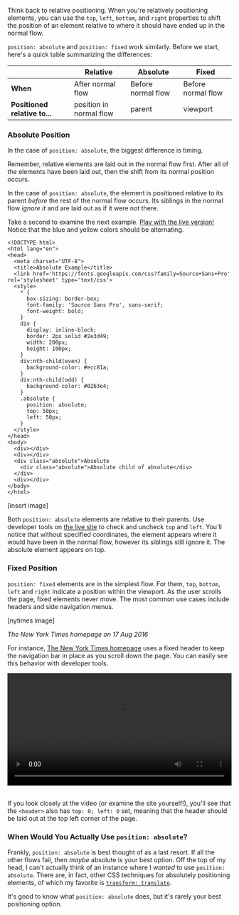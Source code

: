 Think back to relative positioning. When you're relatively positioning elements, you can use the `top`, `left`, `bottom`, and `right` properties to shift the position of an element relative to where it should have ended up in the normal flow.

`position: absolute` and `position: fixed` work similarly. Before we start, here's a quick table summarizing the differences:

|                           | **Relative**                | **Absolute**           | **Fixed**              |
|---------------------------|-------------------------|--------------------|--------------------|
| **When**                      | After normal flow       | Before normal flow | Before normal flow |
| **Positioned relative to...** | position in normal flow | parent             | viewport           |

### Absolute Position

In the case of `position: absolute`, the biggest difference is timing.

Remember, relative elements are laid out in the normal flow first. After all of the elements have been laid out, then  the shift from its normal position occurs.

In the case of `position: absolute`, the element is positioned relative to its parent *before* the rest of the normal flow occurs. Its siblings in the normal flow *ignore it* and are laid out as if it were not there.

Take a second to examine the next example. [Play with the live version!](http://udacity.github.io/fend/fend-refresh/lesson6/absolute-fixed-flow/absolute-example.html) Notice that the blue and yellow colors should be alternating.

    <!DOCTYPE html>
    <html lang="en">
    <head>
      <meta charset="UTF-8">
      <title>Absolute Example</title>
      <link href='https://fonts.googleapis.com/css?family=Source+Sans+Pro' rel='stylesheet' type='text/css'>
      <style>
        * {
          box-sizing: border-box;
          font-family: 'Source Sans Pro', sans-serif;
          font-weight: bold;
        }
        div {
          display: inline-block;
          border: 2px solid #2e3d49;
          width: 200px;
          height: 100px;
        }
        div:nth-child(even) {
          background-color: #ecc81a;
        }
        div:nth-child(odd) {
          background-color: #02b3e4;
        }
        .absolute {
          position: absolute;
          top: 50px;
          left: 50px;
        }
      </style>
    </head>
    <body>
      <div></div>
      <div></div>
      <div class="absolute">Absolute
        <div class="absolute">Absolute child of absolute</div>
      </div>
      <div></div>
    </body>
    </html>

[insert image]

Both `position: absolute` elements are relative to their parents. Use developer tools on [the live site](http://udacity.github.io/fend/fend-refresh/lesson6/absolute-fixed-flow/absolute-example.html) to check and uncheck `top` and `left`. You'll notice that without specified coordinates, the element appears where it would have been in the normal flow, however its siblings still ignore it. The absolute element appears on top.

### Fixed Position

`position: fixed` elements are in the simplest flow. For them, `top`, `bottom`, `left` and `right` indicate a position within the viewport. As the user scrolls the page, fixed elements never move. The most common use cases include headers and side navigation menus.

[nytimes image]

*The New York Times homepage on 17 Aug 2016*

For instance, [The New York Times homepage](https://nytimes.com) uses a fixed header to keep the navigation bar in place as you scroll down the page. You can easily see this behavior with developer tools.

<video width="100%" controls loop >
  <source src="https://s3.amazonaws.com/content.udacity-data.com/courses/fend/nytimes-fixed.mp4" type="video/mp4">
  Your browser does not support the video tag. <a href="https://s3.amazonaws.com/content.udacity-data.com/courses/fend/nytimes-fixed.mp4" target="_blank">Click here to see the animation.</a>
</video>
<br>
<br>


If you look closely at the video (or examine the site yourself!), you'll see that the `<header>` also has `top: 0; left: 0` set, meaning that the header should be laid out at the top left corner of the page.

### When Would You Actually Use `position: absolute`?

Frankly, `position: absolute` is best thought of as a last resort. If all the other flows fail, then *maybe* absolute is your best option. Off the top of my head, I can't actually think of an instance where I *wanted* to use `position: absolute`. There are, in fact, other CSS techniques for absolutely positioning elements, of which my favorite is [`transform: translate`](https://developer.mozilla.org/en-US/docs/Web/CSS/transform).

It's good to know what `position: absolute` does, but it's rarely your best positioning option.